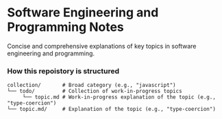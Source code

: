 # Software Engineering and Programming Notes

Concise and comprehensive explanations of key topics in software engineering and programming.

### How this repoistory is structured

```shell
collection/       # Broad category (e.g., "javascript")
└── todo/         # Collection of work-in-progress topics
     └── topic.md # Work-in-progress explanation of the topic (e.g., "type-coercion")
└── topic.md/     # Explanation of the topic (e.g., "type-coercion")
```
